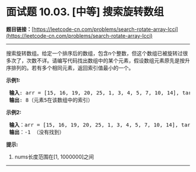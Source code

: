 # 面试题 10.03. [中等] 搜索旋转数组

**题目链接：**[https://leetcode-cn.com/problems/search-rotate-array-lcci](https://leetcode-cn.com/problems/search-rotate-array-lcci)

---

<div class="content__1Y2H">
 <div class="notranslate">
  <p>搜索旋转数组。给定一个排序后的数组，包含n个整数，但这个数组已被旋转过很多次了，次数不详。请编写代码找出数组中的某个元素，假设数组元素原先是按升序排列的。若有多个相同元素，返回索引值最小的一个。</p> 
  <p><strong>示例1:</strong></p> 
  <pre class="language-text"><strong> 输入</strong>: arr = [15, 16, 19, 20, 25, 1, 3, 4, 5, 7, 10, 14], target = 5
<strong> 输出</strong>: 8（元素5在该数组中的索引）
</pre> 
  <p><strong>示例2:</strong></p> 
  <pre class="language-text"><strong> 输入</strong>：arr = [15, 16, 19, 20, 25, 1, 3, 4, 5, 7, 10, 14], target = 11
<strong> 输出</strong>：-1 （没有找到）
</pre> 
  <p><strong>提示:</strong></p> 
  <ol> 
   <li>nums长度范围在[1, 1000000]之间</li> 
  </ol> 
 </div>
</div>

---

```

```